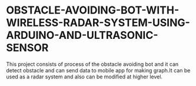 # OBSTACLE-AVOIDING-BOT-WITH-WIRELESS-RADAR-SYSTEM-USING-ARDUINO-AND-ULTRASONIC-SENSOR
This project consists of process of the obstacle avoiding bot and it can detect obstacle and can send data to mobile app for making graph.It can be used as a radar system and also can be modified at higher level.
